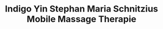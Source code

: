 ---
title: "Indigo Yin Stephan Maria Schnitzius Mobile Massage Therapie"
url: /euskirchen/indigo-yin-stephan-maria-schnitzius-mobile-massage-therapie/
shop: Massage
---